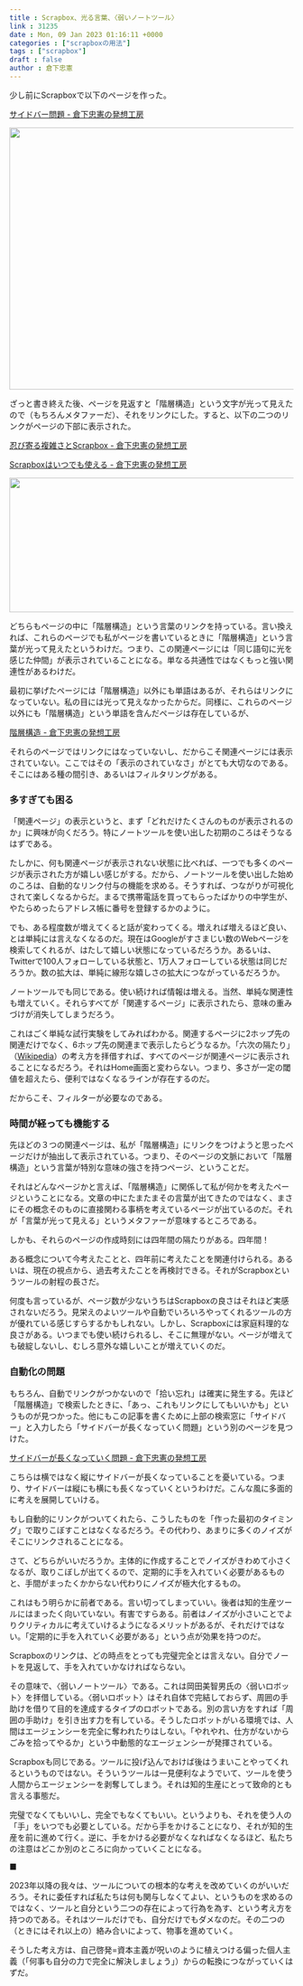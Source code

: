 ```yaml
---
title : Scrapbox、光る言葉、〈弱いノートツール〉
link : 31235
date : Mon, 09 Jan 2023 01:16:11 +0000
categories : ["scrapboxの用法"]
tags : ["scrapbox"]
draft : false
author : 倉下忠憲
---
```


少し前にScrapboxで以下のページを作った。

<a href="https://scrapbox.io/rashitamemo/%E3%82%B5%E3%82%A4%E3%83%89%E3%83%90%E3%83%BC%E5%95%8F%E9%A1%8C">サイドバー問題 - 倉下忠憲の発想工房</a>

<a href="https://rashita.net/blog/?attachment_id=31238" rel="attachment wp-att-31238"><img src="https://rashita.net/blog/wp-content/uploads/2023/01/0ab66c89879d7ef1b72e808ad6f5ce3b-700x508.png" alt="" width="640" height="464" class="alignnone size-large wp-image-31238" /></a>

ざっと書き終えた後、ページを見返すと「階層構造」という文字が光って見えたので（もちろんメタファーだ）、それをリンクにした。すると、以下の二つのリンクがページの下部に表示された。

<a href="https://scrapbox.io/rashitamemo/%E5%BF%8D%E3%81%B3%E5%AF%84%E3%82%8B%E8%A4%87%E9%9B%91%E3%81%95%E3%81%A8Scrapbox">忍び寄る複雑さとScrapbox - 倉下忠憲の発想工房</a>

<a href="https://scrapbox.io/rashitamemo/Scrapbox%E3%81%AF%E3%81%84%E3%81%A4%E3%81%A7%E3%82%82%E4%BD%BF%E3%81%88%E3%82%8B">Scrapboxはいつでも使える - 倉下忠憲の発想工房</a>


<a href="https://rashita.net/blog/?attachment_id=31237" rel="attachment wp-att-31237"><img src="https://rashita.net/blog/wp-content/uploads/2023/01/6abd7ecd5452b680fa4215149ca1cacd-700x260.png" alt="" width="640" height="238" class="alignnone size-large wp-image-31237" /></a>


どちらもページの中に「階層構造」という言葉のリンクを持っている。言い換えれば、これらのページでも私がページを書いているときに「階層構造」という言葉が光って見えたというわけだ。つまり、この関連ページには「同じ語句に光を感じた仲間」が表示されていることになる。単なる共通性ではなくもっと強い関連性があるわけだ。

最初に挙げたページには「階層構造」以外にも単語はあるが、それらはリンクになっていない。私の目には光って見えなかったからだ。同様に、これらのページ以外にも「階層構造」という単語を含んだページは存在しているが、

<a href="https://scrapbox.io/rashitamemo/search/page?q=%E9%9A%8E%E5%B1%A4%E6%A7%8B%E9%80%A0">階層構造 - 倉下忠憲の発想工房</a>

それらのページではリンクにはなっていないし、だからこそ関連ページには表示されていない。ここではその「表示のされていなさ」がとても大切なのである。そこにはある種の間引き、あるいはフィルタリングがある。

<h3>多すぎても困る</h3>

「関連ページ」の表示というと、まず「どれだけたくさんのものが表示されるのか」に興味が向くだろう。特にノートツールを使い出した初期のころはそうなるはずである。

たしかに、何も関連ページが表示されない状態に比べれば、一つでも多くのページが表示された方が嬉しい感じがする。だから、ノートツールを使い出した始めのころは、自動的なリンク付与の機能を求める。そうすれば、つながりが可視化されて楽しくなるからだ。まるで携帯電話を買ってもらったばかりの中学生が、やたらめったらアドレス帳に番号を登録するかのように。

でも、ある程度数が増えてくると話が変わってくる。増えれば増えるほど良い、とは単純には言えなくなるのだ。現在はGoogleがすさまじい数のWebページを検索してくれるが、はたして嬉しい状態になっているだろうか。あるいは、Twitterで100人フォローしている状態と、1万人フォローしている状態は同じだろうか。数の拡大は、単純に線形な嬉しさの拡大につながっているだろうか。

ノートツールでも同じである。使い続ければ情報は増える。当然、単純な関連性も増えていく。それらすべてが「関連するページ」に表示されたら、意味の重みづけが消失してしまうだろう。

これはごく単純な試行実験をしてみればわかる。関連するページに2ホップ先の関連だけでなく、6ホップ先の関連まで表示したらどうなるか。「六次の隔たり」（<a href="https://ja.wikipedia.org/wiki/%E5%85%AD%E6%AC%A1%E3%81%AE%E9%9A%94%E3%81%9F%E3%82%8A">Wikipedia</a>）の考え方を拝借すれば、すべてのページが関連ページに表示されることになるだろう。それはHome画面と変わらない。つまり、多さが一定の閾値を超えたら、便利ではなくなるラインが存在するのだ。

だからこそ、フィルターが必要なのである。

<h3>時間が経っても機能する</h3>

先ほどの３つの関連ページは、私が「階層構造」にリンクをつけようと思ったページだけが抽出して表示されている。つまり、そのページの文脈において「階層構造」という言葉が特別な意味の強さを持つページ、ということだ。

それはどんなページかと言えば、「階層構造」に関係して私が何かを考えたページということになる。文章の中にたまたまその言葉が出てきたのではなく、まさにその概念そのものに直接関わる事柄を考えているページが出ているのだ。それが「言葉が光って見える」というメタファーが意味するところである。

しかも、それらのページの作成時刻には四年間の隔たりがある。四年間！

ある概念について今考えたことと、四年前に考えたことを関連付けられる。あるいは、現在の視点から、過去考えたことを再検討できる。それがScrapboxというツールの射程の長さだ。

何度も言っているが、ページ数が少ないうちはScrapboxの良さはそれほど実感されないだろう。見栄えのよいツールや自動でいろいろやってくれるツールの方が優れている感じすらするかもしれない。しかし、Scrapboxには家庭料理的な良さがある。いつまでも使い続けられるし、そこに無理がない。ページが増えても破綻しないし、むしろ意外な嬉しいことが増えていくのだ。

<h3>自動化の問題</h3>

もちろん、自動でリンクがつかないので「拾い忘れ」は確実に発生する。先ほど「階層構造」で検索したときに、「あっ、これもリンクにしてもいいかも」というものが見つかった。他にもこの記事を書くために上部の検索窓に「サイドバー」と入力したら「サイドバーが長くなっていく問題」という別のページを見つけた。

<a href="https://scrapbox.io/rashitamemo/%E3%82%B5%E3%82%A4%E3%83%89%E3%83%90%E3%83%BC%E3%81%8C%E9%95%B7%E3%81%8F%E3%81%AA%E3%81%A3%E3%81%A6%E3%81%84%E3%81%8F%E5%95%8F%E9%A1%8C">サイドバーが長くなっていく問題 - 倉下忠憲の発想工房</a>

こちらは横ではなく縦にサイドバーが長くなっていることを憂いている。つまり、サイドバーは縦にも横にも長くなっていくというわけだ。こんな風に多面的に考えを展開していける。

もし自動的にリンクがついてくれたら、こうしたものを「作った最初のタイミング」で取りこぼすことはなくなるだろう。その代わり、あまりに多くのノイズがそこにリンクされることになる。

さて、どちらがいいだろうか。主体的に作成することでノイズがきわめて小さくなるが、取りこぼしが出てくるので、定期的に手を入れていく必要があるものと、手間がまったくかからない代わりにノイズが極大化するもの。

これはもう明らかに前者である。言い切ってしまっていい。後者は知的生産ツールにはまったく向いていない。有害ですらある。前者はノイズが小さいことでよりクリティカルに考えていけるようになるメリットがあるが、それだけではない。「定期的に手を入れていく必要がある」という点が効果を持つのだ。

Scrapboxのリンクは、どの時点をとっても完璧完全とは言えない。自分でノートを見返して、手を入れていかなければならない。

その意味で、〈弱いノートツール〉である。これは岡田美智男氏の〈弱いロボット〉を拝借している。〈弱いロボット〉はそれ自体で完結しておらず、周囲の手助けを借りて目的を達成するタイプのロボットである。別の言い方をすれば「周囲の手助け」を引き出す力を有している。そうしたロボットがいる環境では、人間はエージェンシーを完全に奪われたりはしない。「やれやれ、仕方がないからごみを拾ってやるか」という中動態的なエージェンシーが発揮されている。

Scrapboxも同じである。ツールに投げ込んでおけば後はうまいことやってくれるというものではない。そういうツールは一見便利なようでいて、ツールを使う人間からエージェンシーを剥奪してしまう。それは知的生産にとって致命的とも言える事態だ。

完璧でなくてもいいし、完全でもなくてもいい。というよりも、それを使う人の「手」をいつでも必要としている。だから手をかけることになり、それが知的生産を前に進めて行く。逆に、手をかける必要がなくなればなくなるほど、私たちの注意はどこか別のところに向かっていくことになる。

■

2023年以降の我々は、ツールについての根本的な考えを改めていくのがいいだろう。それに委任すれば私たちは何も関与しなくてよい、というものを求めるのではなく、ツールと自分という二つの存在によって行為を為す、という考え方を持つのである。それはツールだけでも、自分だけでもダメなのだ。その二つの（ときにはそれ以上の）絡み合いによって、物事を進めていく。

そうした考え方は、自己啓発=資本主義が呪いのように植えつける偏った個人主義（「何事も自分の力で完全に解決しましょう」）からの転換につながっていくはずだ。








